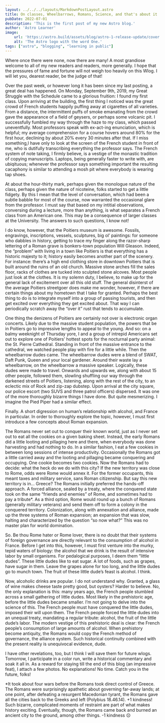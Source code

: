 ```yaml
---
layout: ../../../layouts/MarkdownPostLayout.astro
title: On classes, Wheelbarrows, Romans, Science, and that's about it
pubDate: 2022-07-01
description: 'This is the first post of my new Astro blog.'
author: 'Astro Learner'
image:
    url: 'https://astro.build/assets/blog/astro-1-release-update/cover.jpeg' 
    alt: 'The Astro logo with the word One.'
tags: ["astro", "blogging", "learning in public"]
---
```


Where once there were none, now there are many! A most grandiose welcome to all of my new readers and readers, more generally. I hope that the pressures of fame and fortune will not weigh too heavily on this Wlog. I will let you, dearest reader, be the judge of that!

Over the past week, or however long it has been since my last posting, a great deal has happened. On Monday, September 9th, 2019, my Great Struggle with the Schedule came to a glorious fruition: I found my first class. Upon arriving at the building, the first thing I noticed was the great crowd of French students happily puffing away at cigarettes of all varieties. From a distance, the intermittent puffs of smoke emanating from the crowd gave the appearance of a field of geysers, or perhaps some volcanic pit. I successfully fumbled my way through the haze to my class, which passed uneventfully. Most professors speak with ex-act-ing enunciation, which is helpful; my average comprehension for a course hovers around 80% for the first hour, declining by about 20% every 30 minutes after that. If I miss something,I have only to look at the screen of the French student in front of me, who is dutifully transcribing everything the professor says. The French system of note taking, I firmly believe, is a vestige of the monastic tradition of copying manuscripts. Laptops, being generally faster to write with, are ubiqituous; whenever the professor says something important the resulting cacaphony is similar to attending a mosh pit where everybody is wearing tap shoes.

At about the hour-thirty mark, perhaps given the monologue nature of the class, perhaps given the nature of nicoteine, folks started to get a little fidgety. By this I mean that the level of conversation, which had been a subtle babble for most of the course, now warranted the occasional glare from the professor. I must say that based on my intitial observations, conversing during a lecture, more than anything, is what separates a French class from an American one. This may be a consequence of larger classes at the University. The answers to such questions, I know not!

I do know, however, that the Poitiers museum is awesome. Fossils, engravings, inscriptions, vessels, sculptures, big ol’ paintings: for someone who dabbles in history, getting to trace my finger along the razor-sharp lettering of a Roman grave is bonkers-town population Will Gleason. Indeed, the “problem” with living in a town like Poitiers is that everything has a historic majesty to it; history easily becomes another part of the scenery. For instance: there’s a high end clothing store in downtown Poitiers that is built around the ruins of an old church. Massive stone arches fill the sales floor, racks of clothes are tucked into sculpted stone alcoves. Most people just look at the clothes. It is my solemn duty, I believe, to make up for the general lack of excitement over all this old stuff. The general disinterst of the average Poitiers streetgoer does make me wonder, however, if there are certain things about my hometown that I take for granted. Perhaps the best thing to do is to integrate myself into a group of passing tourists, and then get excited over everything they get excited about. That way I can periodically scratch away the “over it” rust that tends to accumulate.

One thing the denizens of Poitiers are certainly not over is electronic organ concerts. Likely due to the massive student population, the powers that be in Poitiers go to impressive lengths to appeal to the young. And so: on a balmy weeknight of Thursday yore, I and a group of intrepid Americans set out to explore one of Poitiers’ hottest spots for the nocturnal party animal: the St. Pierre Cathedral. Standing in front of the massive entrance to the cathedral, we watched people play with fire for a little while. Then the wheelbarrow dudes came. The wheelbarrow dudes were a blend of SWAT, Daft Punk, Queen and your local gardener. Around their waste lay a wheelbarrow, on the wheelbarrow a massive speaker. Logically, these dudes were made to travel. Onwards and upwards we, along with about 15 other people, followed them, slowling shuffling our way through the darkened streets of Poitiers, listening, along with the rest of the city, to an eclectic mix of Rock and zip-zap dubstep. Upon arrival at the city square, our police escort (two SUVS and three patrol officers) dispersed. It was one of the more thoroughly bizarre things I have done. But quite mesmerizing. I imagine the Pied Piper had a similar effect.

Finally. A short digression on human’s relationship with alcohol, and France in particular. In order to thoroughly explore the topic, however, I must first introduce a few concepts about Roman expansion.

The Romans never set out to conquer their known world, just as I never set out to eat all the cookies on a given baking sheet. Instead, the early Romans did a little looting and pillaging here and there, when everybody was done harvesting and had nothing to do. In a similar fashion, I eat a few cookies in between long sessions of intense productivity. Occasionally the Romans got a little carried away and the looting and pillaging became conquering and occupying. One cookie becomes two cookies. Now the Romans had to decide: what the heck do we do with this city? If the new territory was close to Rome, odds were Rome would annex it. For the former occupants, this meant taxes and military service, sans Roman citizenship. But say this new territory is in… Greece? The Romans initially preferred the hands-off approach. A forced alliance, sealed by a treaty, where the conquered state took on the same “friends and enemies” of Rome, and sometimes had to pay a tribute*. As a third option, Rome would round up a bunch of Romans (generally military veterans) and send them off to form a colony in the conquered territory. Colonization, along with annexation and alliance, made up the three systems of Roman expansion; an expansion that was slow, halting and characterized by the question “so now what?” This was no master plan for world domination.

So. Be thou Rome hater or Rome lover, there is no doubt that their systems of foreign governance are directly relevant to the consumption of alcohol in France.  Before I get into this, however, I must first venture into the murky, tepid waters of biology: the alcohol that we drink is the result of intensive labor by small organisms. For pedalogical purposes, I deem them “little dudes”. These little dudes like to eat sugar. A lot of foods, such as grapes, have sugar in them. Leave the grapes alone for too long, and the little dudes go to munch town. The fruit of these little dude’s feast is alcohol. I think.

Now, alcoholic drinks are popular. I do not understand why. Granted, a glass of wine makes cheese taste pretty good, but oysters? Harder to believe. No, the only explanation is this: many years ago, the French people stumbled across a small gathering of little dudes. Most likely in the prehistoric age, before the little dudes became smaller. I’m not going to delve into the science of this. The French people must have conquered the little dudes, imposed their will upon them. The French people forced the little dudes into an unequal treaty, mandating a regular tribute: alcohol, the fruit of the little dude’s labor. The modern vestige of this prehistoric deal is clear: the French people’s consumption of large amounts of alcohol. When prehistory become antiquity, the Romans would copy the French method of governance, the alliance system. Such historical continuity combined with the present reality is unequivocal evidence, dude.

I have other revelations, too, but I think I will save them for future wlogs. Tomorrow, I participate in a color run, write a historical commentary and soak it all in. As a reward for staying till the end of this blog (an impressive feat), I attach a few photos. No explanations! No time. Catch you in the future, folks!

*It took about four wars before the Romans took direct control of Greece. The Romans were surprisingly apathetic about governing far-away lands; at one point, after defeating a resurgent Macedonian tyrant, the Romans gave all the cities back to the Greeks and left (Polybius 18.46.14). +1 kindness! Such bizarre, complicated moments of restraint are part of what makes history exciting. Eventually, though, the Romans came back and burned an ancient city to the ground, among other things. -1 kindness ☹